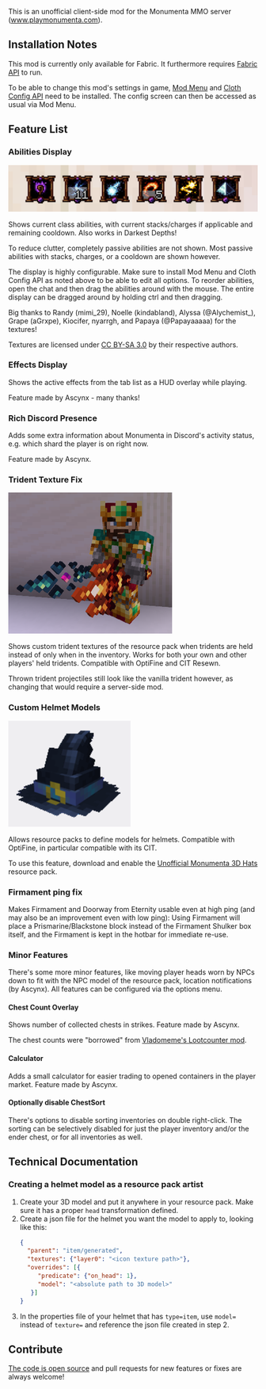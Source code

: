 This is an unofficial client-side mod for the Monumenta MMO server (www.playmonumenta.com).

## Installation Notes

This mod is currently only available for Fabric. It furthermore
requires [Fabric API](https://www.curseforge.com/minecraft/mc-mods/fabric-api) to run.

To be able to change this mod's settings in game, [Mod Menu](https://www.curseforge.com/minecraft/mc-mods/modmenu)
and [Cloth Config API](https://www.curseforge.com/minecraft/mc-mods/cloth-config) need to be installed. The config
screen can then be accessed as usual via Mod Menu.

## Feature List

### Abilities Display

![Abilties Display](img/abilities-display.png)

Shows current class abilities, with current stacks/charges if applicable and remaining cooldown. Also works in Darkest
Depths!

To reduce clutter, completely passive abilities are not shown. Most passive abilities with stacks, charges, or a
cooldown are shown however.

The display is highly configurable. Make sure to install Mod Menu and Cloth Config API as noted above to be able to edit
all options. To reorder abilities, open the chat and then drag the abilities around with the mouse. The entire display
can be dragged around by holding ctrl and then dragging.

Big thanks to Randy (mimi_29), Noelle (kindabland), Alyssa (@Alychemist_),
Grape (aGrxpe), Kiocifer, nyarrgh, and Papaya (@Papayaaaaa) for the textures!

Textures are licensed under [CC BY-SA 3.0](https://creativecommons.org/licenses/by-sa/3.0) by their respective authors.

### Effects Display

Shows the active effects from the tab list as a HUD overlay while playing.

Feature made by Ascynx - many thanks!

### Rich Discord Presence

Adds some extra information about Monumenta in Discord's activity status, e.g. which shard the player is on right now.

Feature made by Ascynx.

### Trident Texture Fix

![Tridents](img/tridents.png)

Shows custom trident textures of the resource pack when tridents are held instead of only when in the inventory. Works
for both your own and other players' held tridents. Compatible with OptiFine and CIT Resewn.

Thrown trident projectiles still look like the vanilla trident however, as changing that would require a server-side
mod.

### Custom Helmet Models

![Spinning Helmet](img/hats.png)

Allows resource packs to define models for helmets. Compatible with OptiFine, in particular compatible with its CIT.

To use this feature, download and enable
the [Unofficial Monumenta 3D Hats](https://www.curseforge.com/minecraft/texture-packs/unofficial-monumenta-3d-hats)
resource pack.

### Firmament ping fix

Makes Firmament and Doorway from Eternity usable even at high ping (and may also be an improvement even with low ping):
Using Firmament will place a Prismarine/Blackstone block instead of the Firmament Shulker box itself, and the Firmament
is kept in the hotbar for immediate re-use.

### Minor Features

There's some more minor features, like moving player heads worn by NPCs down to fit with the NPC model of the resource
pack, location notifications (by Ascynx). All features can be
configured via the options menu.

#### Chest Count Overlay

Shows number of collected chests in strikes. Feature made by Ascynx.

The chest counts were "borrowed" from [Vladomeme's Lootcounter mod](https://github.com/Vladomeme/lootcounter/releases).

#### Calculator

Adds a small calculator for easier trading to opened containers in the player market. Feature made by Ascynx.

#### Optionally disable ChestSort

There's options to disable sorting inventories on double right-click. The sorting can be selectively disabled for just
the player inventory and/or the ender chest, or for all inventories as well.

## Technical Documentation

### Creating a helmet model as a resource pack artist

1. Create your 3D model and put it anywhere in your resource pack. Make sure it has a proper `head` transformation
   defined.
2. Create a json file for the helmet you want the model to apply to, looking like this:
   ```json
   {
     "parent": "item/generated",
     "textures": {"layer0": "<icon texture path>"},
     "overrides": [{
        "predicate": {"on_head": 1},
        "model": "<absolute path to 3D model>"
      }]
   }
   ```
3. In the properties file of your helmet that has `type=item`, use `model=` instead of `texture=` and reference the json
   file created in step 2.

## Contribute

[The code is open source](https://github.com/Njol/UnofficialMonumentaMod) and pull requests for new features or fixes
are always welcome!
